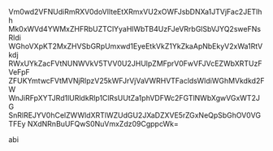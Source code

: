 Vm0wd2VFNUdiRmRXV0doVllteEtXRmxVU2xOWFJsbDNXa1JTVjFac2JETlhh
Mk0xWVd4YWMxZHFRbUZTClYyaHlWbTB4UzFJeVRrbGlSbVJYQ2sweFNsRldi
WGhoVXpKT2MxZHVSbGRpUmxwd1EyeEtkVkZ1YkZkaApNbEkyV2xWa1RtVkdj
RWxUYkZacFVtNUNWVkV5TVV0U2JHUlpZMFprV0FwVFJVcEZWbXRTUzFVeFpF
ZFUKYmtwcFVtMVNjRlpzV25kWFJrVjVaVWRHVTFacldsWldiWGhMVkdkd2FW
WnJiRFpXYTJRd1lURldkRlp1ClRsUUtZa1phVDFWc2FGTlNWbXgwVGxWT2JG
SnRlREJYV0hCelZWWldXRTlWZUdGU2JXaDZXVE5rZGxNeQpSbGhOV0VGTFEy
NXdNRnBuUFQwS0NuVmxZdz09CgppcWk=

abi